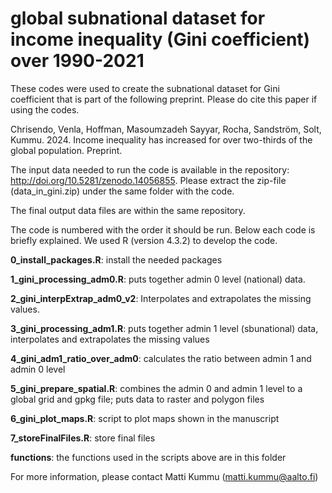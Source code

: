 # global subnational dataset for income inequality (Gini coefficient) over 1990-2021

These codes were used to create the subnational dataset for Gini coefficient that is part of the following preprint. Please do cite this paper if using the codes. 

Chrisendo, Venla, Hoffman, Masoumzadeh Sayyar, Rocha, Sandström, Solt, Kummu. 2024. Income inequality has increased for over two-thirds of the global population. Preprint. 

The input data needed to run the code is available in the repository: http://doi.org/10.5281/zenodo.14056855. Please extract the zip-file (data_in_gini.zip) under the same folder with the code. 

The final output data files are within the same repository. 


The code is numbered with the order it should be run. Below each code is briefly explained. We used R (version 4.3.2) to develop the code.

**0_install_packages.R**: install the needed packages

**1_gini_processing_adm0.R**: puts together admin 0 level (national) data. 

**2_gini_interpExtrap_adm0_v2**: Interpolates and extrapolates the missing values.

**3_gini_processing_adm1.R**: puts together admin 1 level (sbunational) data, interpolates and extrapolates the missing values

**4_gini_adm1_ratio_over_adm0**: calculates the ratio between admin 1 and admin 0 level

**5_gini_prepare_spatial.R**:  combines the admin 0 and admin 1 level to a global grid and gpkg file; puts data to raster and polygon files

**6_gini_plot_maps.R**: script to plot maps shown in the manuscript

**7_storeFinalFiles.R**: store final files


**functions**: the functions used in the scripts above are in this folder


For more information, please contact Matti Kummu (matti.kummu@aalto.fi)